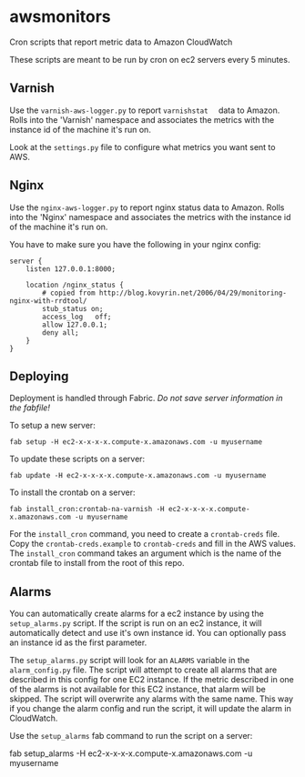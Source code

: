 awsmonitors
===========

Cron scripts that report metric data to Amazon CloudWatch

These scripts are meant to be run by cron on ec2 servers every 5 minutes.

## Varnish

Use the `varnish-aws-logger.py` to report `varnishstat	` data to Amazon. Rolls into the 'Varnish' namespace and associates the metrics with the instance id of the machine it's run on.

Look at the `settings.py` file to configure what metrics you want sent to AWS.

## Nginx

Use the `nginx-aws-logger.py` to report nginx status data to Amazon. Rolls into the 'Nginx' namespace and associates the metrics with the instance id of the machine it's run on.

You have to make sure you have	 the following in your nginx config:

	server {
		listen 127.0.0.1:8000;
	
		location /nginx_status {
			# copied from http://blog.kovyrin.net/2006/04/29/monitoring-nginx-with-rrdtool/
			stub_status on;
			access_log   off;
			allow 127.0.0.1;
			deny all;
		}
	}

## Deploying

Deployment is handled through Fabric. *Do not save server information in the fabfile!*

To setup a new server:

	fab setup -H ec2-x-x-x-x.compute-x.amazonaws.com -u myusername

To update these scripts on a server:

	fab update -H ec2-x-x-x-x.compute-x.amazonaws.com -u myusername

To install the crontab on a server:

	fab install_cron:crontab-na-varnish -H ec2-x-x-x-x.compute-x.amazonaws.com -u myusername

For the `install_cron` command, you need to create a `crontab-creds` file. Copy the `crontab-creds.example` to `crontab-creds` and fill in the AWS values. The `install_cron` command takes an argument which is the name of the crontab file to install from the root of this repo.

## Alarms

You can automatically create alarms for a ec2 instance by using the `setup_alarms.py` script. If the script is run on an ec2 instance, it will automatically detect and use it's own instance id. You can optionally pass an instance id as the first parameter.

The `setup_alarms.py` script will look for an `ALARMS` variable in the `alarm_config.py` file. The script will attempt to create all alarms that are described in this config for one EC2 instance. If the metric described in one of the alarms is not available for this EC2 instance, that alarm will be skipped. The script will overwrite any alarms with the same name. This way if you change the alarm config and run the script, it will update the alarm in CloudWatch.

Use the `setup_alarms` fab command to run the script on a server:

  fab setup_alarms -H ec2-x-x-x-x.compute-x.amazonaws.com -u myusername 
